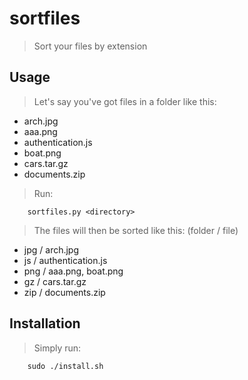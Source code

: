 # sortfiles
> Sort your files by extension

## Usage
> Let's say you've got files in a folder like this:

* arch.jpg
* aaa.png
* authentication.js
* boat.png
* cars.tar.gz
* documents.zip

> Run:

        sortfiles.py <directory>

> The files will then be sorted like this:
> (folder / file)

* jpg / arch.jpg
* js / authentication.js
* png / aaa.png, boat.png
* gz / cars.tar.gz
* zip / documents.zip

## Installation
> Simply run:

        sudo ./install.sh
